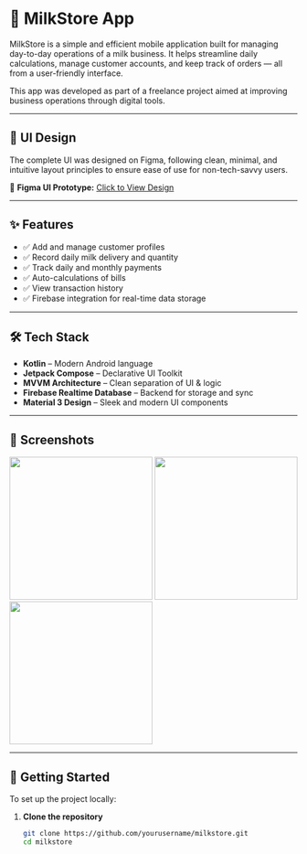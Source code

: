 # 🥛 MilkStore App

MilkStore is a simple and efficient mobile application built for managing day-to-day operations of a milk business. It helps streamline daily calculations, manage customer accounts, and keep track of orders — all from a user-friendly interface.

This app was developed as part of a freelance project aimed at improving business operations through digital tools.

---

## 📱 UI Design

The complete UI was designed on Figma, following clean, minimal, and intuitive layout principles to ensure ease of use for non-tech-savvy users.

🔗 **Figma UI Prototype:** [Click to View Design](https://www.figma.com/design/oyUreFBcECBycw9vApXtik/MilkStore-design2?node-id=0-1&p=f&t=dEwpLZEPFuk2EbRb-0)

---

## ✨ Features

- ✅ Add and manage customer profiles  
- ✅ Record daily milk delivery and quantity  
- ✅ Track daily and monthly payments  
- ✅ Auto-calculations of bills  
- ✅ View transaction history  
- ✅ Firebase integration for real-time data storage

---

## 🛠️ Tech Stack

- **Kotlin** – Modern Android language  
- **Jetpack Compose** – Declarative UI Toolkit  
- **MVVM Architecture** – Clean separation of UI & logic  
- **Firebase Realtime Database** – Backend for storage and sync  
- **Material 3 Design** – Sleek and modern UI components

---

## 📸 Screenshots

<!-- Add your screenshots in the repo and reference like below -->
<p float="left">
  <img src="screenshots/home.png" width="250" />
  <img src="screenshots/records.png" width="250" />
  <img src="screenshots/history.png" width="250" />
</p>

---

## 🚀 Getting Started

To set up the project locally:

1. **Clone the repository**
   ```bash
   git clone https://github.com/yourusername/milkstore.git
   cd milkstore
